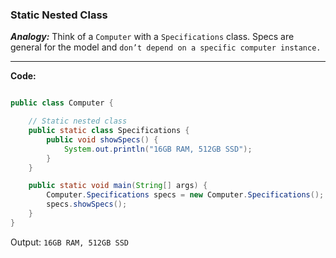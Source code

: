 ### Static Nested Class

***Analogy:*** Think of a `Computer` with a `Specifications` class.
Specs are general for the model and `don’t depend on a specific computer instance.`

---

**Code:**

```java

public class Computer {

    // Static nested class
    public static class Specifications {
        public void showSpecs() {
            System.out.println("16GB RAM, 512GB SSD");
        }
    }

    public static void main(String[] args) {
        Computer.Specifications specs = new Computer.Specifications();
        specs.showSpecs();
    }
}
```

Output: `16GB RAM, 512GB SSD`
